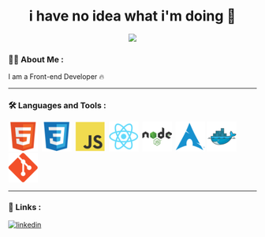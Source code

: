 <div align="center">

# i have no idea what i'm doing 🤔

  <img src="https://media1.giphy.com/media/v1.Y2lkPTc5MGI3NjExZ2dvY3B1a29mdDhzZDExanQ5c3FmenRqbnU1Mmw3MGFtMGVnc3o2cCZlcD12MV9pbnRlcm5hbF9naWZfYnlfaWQmY3Q9Zw/LVyJLLjxOCR9sWfCJC/giphy.gif" width="600" />

</div>

### :man_technologist: About Me :

I am a Front-end Developer :fire:

---

### :hammer_and_wrench: Languages and Tools :

<img src="https://github.com/devicons/devicon/blob/master/icons/html5/html5-original.svg" title="HTML5" alt="HTML" width="60" height="60"/>&nbsp;
<img src="https://github.com/devicons/devicon/blob/master/icons/css3/css3-original.svg"  title="CSS3" alt="CSS" width="60" height="60"/>&nbsp;
<img src="https://github.com/devicons/devicon/blob/master/icons/javascript/javascript-original.svg" title="JavaScript" alt="JavaScript" width="60" height="60"/>&nbsp;
<img src="https://github.com/devicons/devicon/blob/master/icons/react/react-original.svg" title="React" alt="React" width="60" height="60"/>&nbsp;
<img src="https://github.com/devicons/devicon/blob/master/icons/nodejs/nodejs-original-wordmark.svg" title="NodeJS" alt="NodeJS" width="60" height="60"/>&nbsp;
<img src="https://github.com/devicons/devicon/blob/master/icons/archlinux/archlinux-original.svg" title="Linux" alt="Linux" width="60" height="60"/>
<img src="https://github.com/devicons/devicon/blob/master/icons/docker/docker-original.svg" title="Docker" alt="Docker" width="60" height="60"/>&nbsp;
<img src="https://github.com/devicons/devicon/blob/master/icons/git/git-original.svg" title="Git" alt="Git" width="60" height="60"/>

---

### 🔗 Links :

[![linkedin](https://img.shields.io/badge/linkedin-0A66C2?style=for-the-badge&logo=linkedin&logoColor=white)](https://www.linkedin.com/in/denis-soldugeev-977a671b9/)
